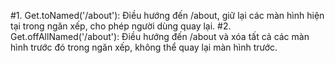 #1. Get.toNamed('/about'): Điều hướng đến /about, giữ lại các màn hình hiện tại trong ngăn xếp, cho
phép người dùng quay lại.
#2. Get.offAllNamed('/about'): Điều hướng đến /about và xóa tất cả các màn hình trước đó trong ngăn
xếp, không thể quay lại màn hình trước.